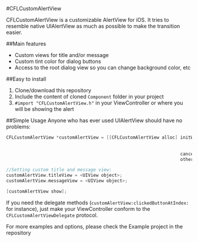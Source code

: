 #CFLCustomAlertView

CFLCustomAlertView is a customizable AlertView for iOS.
It tries to resemble native UIAlertView as much as possible to make the transition easier.

##Main features
* Custom views for title and/or message
* Custom tint color for dialog buttons
* Access to the root dialog view so you can change background color, etc

##Easy to install
1. Clone/download this repository
2. Include the content of cloned `Component` folder in your project
3. `#import "CFLCustomAlertView.h"` in your ViewController or where you will be showing the alert

##Simple Usage
Anyone who has ever used UIAlertView should have no problems:
```Objective-c
CFLCustomAlertView *customAlertView = [[CFLCustomAlertView alloc] initWithTitle:@""
                                                                            message:@"But this message is just plain text."
                                                                           delegate:self
                                                                  cancelButtonTitle:@"Will stack vertically"
                                                                  otherButtonTitles:@[@"More buttons", @"Three or"]];

//Setting custom title and message view:
customAlertView.titleView = <UIView object>;
customAlertView.messageView = <UIView object>;

[customAlertView show];

```

If you need the delegate methods (`customAlertView:clickedButtonAtIndex:` for instance), just make your ViewController conform to the `CFLCustomAlertViewDelegate` protocol.

For more examples and options, please check the Example project in the repository